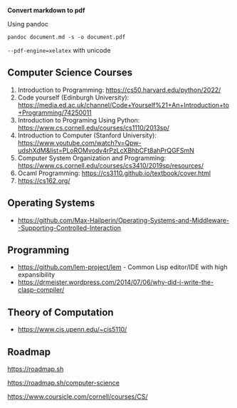 **Convert markdown to pdf**

Using pandoc

`pandoc document.md -s -o document.pdf`

`--pdf-engine=xelatex` with unicode

## Computer Science Courses

1. Introduction to Programming: https://cs50.harvard.edu/python/2022/
2. Code yourself (Edinburgh University): https://media.ed.ac.uk/channel/Code+Yourself%21+An+Introduction+to+Programming/74250011
3. Introduction to Programing Using Python: https://www.cs.cornell.edu/courses/cs1110/2013sp/
4. Introduction to Computer (Stanford University): https://www.youtube.com/watch?v=Qpw-udshXdM&list=PLoROMvodv4rPzLcXBhbCFt8ahPrQGFSmN
5. Computer System Organization and Programming: https://www.cs.cornell.edu/courses/cs3410/2019sp/resources/
6. Ocaml Programming: https://cs3110.github.io/textbook/cover.html
7. https://cs162.org/

## Operating Systems

- https://github.com/Max-Hailperin/Operating-Systems-and-Middleware--Supporting-Controlled-Interaction

## Programming

- https://github.com/lem-project/lem - Common Lisp editor/IDE with high expansibility
- https://drmeister.wordpress.com/2014/07/06/why-did-i-write-the-clasp-compiler/

## Theory of Computation

- https://www.cis.upenn.edu/~cis5110/

## Roadmap

https://roadmap.sh

https://roadmap.sh/computer-science

https://www.coursicle.com/cornell/courses/CS/
